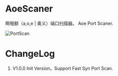 # AoeScaner
啊哦额（a,o,e | 奥义）端口扫描器。 Aoe Port Scaner.

![PortScan]('doc/img/port-scan.png')


# ChangeLog
1. V1.0.0 Init Version，Support Fast Syn Port Scan.
